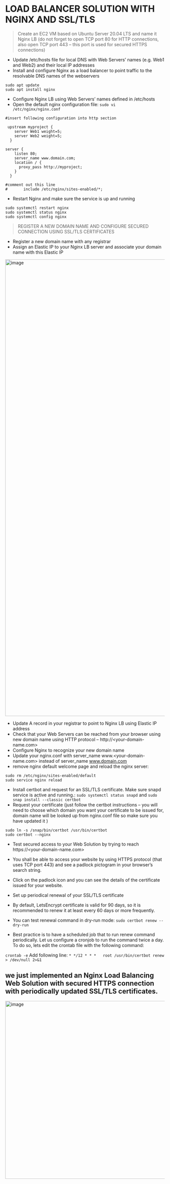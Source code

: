 # LOAD BALANCER SOLUTION WITH NGINX AND SSL/TLS

> Create an EC2 VM based on Ubuntu Server 20.04 LTS and name it Nginx LB (do not forget to open TCP port 80 for HTTP connections, also open TCP port 443 – this port is used for secured HTTPS connections)

- Update /etc/hosts file for local DNS with Web Servers’ names (e.g. Web1 and Web2) and their local IP addresses
- Install and configure Nginx as a load balancer to point traffic to the resolvable DNS names of the webservers
```
sudo apt update
sudo apt install nginx
```

- Configure Nginx LB using Web Servers’ names defined in /etc/hosts
- Open the default nginx configuration file: `sudo vi /etc/nginx/nginx.conf`
```
#insert following configuration into http section

 upstream myproject {
    server Web1 weight=5;
    server Web2 weight=5;
  }

server {
    listen 80;
    server_name www.domain.com;
    location / {
      proxy_pass http://myproject;
    }
  }

#comment out this line
#       include /etc/nginx/sites-enabled/*;
```

- Restart Nginx and make sure the service is up and running
```
sudo systemctl restart nginx
sudo systemctl status nginx
sudo systemctl config nginx
```

> REGISTER A NEW DOMAIN NAME AND CONFIGURE SECURED CONNECTION USING SSL/TLS CERTIFICATES
- Register a new domain name with any registrar
- Assign an Elastic IP to your Nginx LB server and associate your domain name with this Elastic IP

<img width="1440" alt="image" src="https://github.com/JendyJasper/Darey.io-Devops/assets/29708657/5742c89a-2f6a-4c9c-92dc-51cb1aa6ba73">

- Update A record in your registrar to point to Nginx LB using Elastic IP address
- Check that your Web Servers can be reached from your browser using new domain name using HTTP protocol – http://<your-domain-name.com>
- Configure Nginx to recognize your new domain name
- Update your nginx.conf with server_name www.<your-domain-name.com> instead of server_name www.domain.com
- remove nginx default welcome page and reload the nginx server:
```
sudo rm /etc/nginx/sites-enabled/default
sudo service nginx reload
```

- Install certbot and request for an SSL/TLS certificate. Make sure snapd service is active and running.: `sudo systemctl status snapd`
and `sudo snap install --classic certbot`
- Request your certificate (just follow the certbot instructions – you will need to choose which domain you want your certificate to be issued for, domain name will be looked up from nginx.conf file so make sure you have updated it )
```
sudo ln -s /snap/bin/certbot /usr/bin/certbot
sudo certbot --nginx
```

- Test secured access to your Web Solution by trying to reach https://<your-domain-name.com>
- You shall be able to access your website by using HTTPS protocol (that uses TCP port 443) and see a padlock pictogram in your browser’s search string.
- Click on the padlock icon and you can see the details of the certificate issued for your website.   


- Set up periodical renewal of your SSL/TLS certificate
- By default, LetsEncrypt certificate is valid for 90 days, so it is recommended to renew it at least every 60 days or more frequently.
- You can test renewal command in dry-run mode: `sudo certbot renew --dry-run`
- Best practice is to have a scheduled job that to run renew command periodically. Let us configure a cronjob to run the command twice a day. To do so, lets edit the crontab file with the following command:

`crontab -e`
Add following line: `* */12 * * *   root /usr/bin/certbot renew > /dev/null 2>&1`

## we just implemented an Nginx Load Balancing Web Solution with secured HTTPS connection with periodically updated SSL/TLS certificates.

<img width="561" alt="image" src="https://github.com/JendyJasper/Darey.io-Devops/assets/29708657/8ff061f0-88d7-40b7-a7ed-e76874c4b22f">
